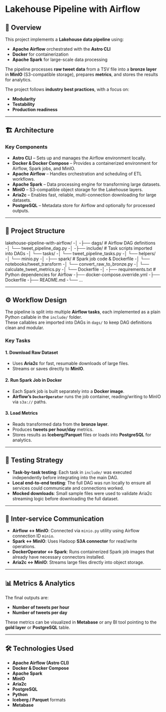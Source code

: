# Lakehouse Pipeline with Airflow

## 📌 Overview

This project implements a **Lakehouse data pipeline** using:

- **Apache Airflow** orchestrated with the **Astro CLI**
- **Docker** for containerization
- **Apache Spark** for large-scale data processing

The pipeline processes **raw tweet data** from a TSV file into a **bronze layer** in **MinIO** (S3-compatible storage), prepares **metrics**, and stores the results for analytics.

The project follows **industry best practices**, with a focus on:
- **Modularity**
- **Testability**
- **Production readiness**

---

## 🏗 Architecture

### Key Components

- **Astro CLI** – Sets up and manages the Airflow environment locally.
- **Docker & Docker Compose** – Provides a containerized environment for Airflow, Spark jobs, and MinIO.
- **Apache Airflow** – Handles orchestration and scheduling of ETL workflows.
- **Apache Spark** – Data processing engine for transforming large datasets.
- **MinIO** – S3-compatible object storage for the Lakehouse layers.
- **Aria2c** – Enables fast, reliable, multi-connection downloading for large datasets.
- **PostgreSQL** – Metadata store for Airflow and optionally for processed outputs.

---

## 📂 Project Structure

lakehouse-pipeline-with-airflow/
-│
-├── dags/                   # Airflow DAG definitions
-│   └── tweet_pipeline_dag.py
-│
-├── include/                # Task scripts imported into DAGs
-│   └── tasks/
-│       └── tweet_pipeline_tasks.py
-│   └── helpers/
-│       └── minio.py
-│
-├── spark/                  # Spark job code & Dockerfile
-│   └── notebooks/tweet_transform
-│       └── convert_raw_to_bronze.py
-│       └── calculate_tweet_metrics.py
-│   └── Dockerfile
-│
-├── requirements.txt        # Python dependencies for Airflow
-├── docker-compose.override.yml
-├── Dockerfile
-├── README.md
-└── ...

---

## ⚙️ Workflow Design

The pipeline is split into multiple **Airflow tasks**, each implemented as a plain Python callable in the `include/` folder.  
These callables are imported into DAGs in `dags/` to keep DAG definitions clean and modular.

### Key Tasks

#### 1. Download Raw Dataset
- Uses **Aria2c** for fast, resumable downloads of large files.
- Streams or saves directly to **MinIO**.

#### 2. Run Spark Job in Docker
- Each Spark job is built separately into a **Docker image**.
- **Airflow’s `DockerOperator`** runs the job container, reading/writing to MinIO via `s3a://` paths.

#### 3. Load Metrics
- Reads transformed data from the **bronze layer**.
- Produces **tweets per hour/day** metrics.
- Stores results as **Iceberg/Parquet** files or loads into **PostgreSQL** for analytics.

---

## 🧪 Testing Strategy

- **Task-by-task testing**: Each task in `include/` was executed independently before integrating into the main DAG.
- **Local end-to-end testing**: The full DAG was run locally to ensure all services could communicate and connections worked.
- **Mocked downloads**: Small sample files were used to validate Aria2c streaming logic before downloading the full dataset.

---

## 🔌 Inter-service Communication

- **Airflow ↔ MinIO**: Connected via `minio.py` utility using Airflow connection ID `minio`.
- **Spark ↔ MinIO**: Uses Hadoop **S3A connector** for read/write operations.
- **DockerOperator ↔ Spark**: Runs containerized Spark job images that already have necessary connectors installed.
- **Aria2c ↔ MinIO**: Streams large files directly into object storage.

---

## 📊 Metrics & Analytics

The final outputs are:

- **Number of tweets per hour**
- **Number of tweets per day**

These metrics can be visualized in **Metabase** or any BI tool pointing to the **gold layer** or **PostgreSQL** table.

---

## 🛠 Technologies Used

- **Apache Airflow (Astro CLI)**
- **Docker & Docker Compose**
- **Apache Spark**
- **MinIO**
- **Aria2c**
- **PostgreSQL**
- **Python**
- **Iceberg / Parquet** formats
- **Metabase**
